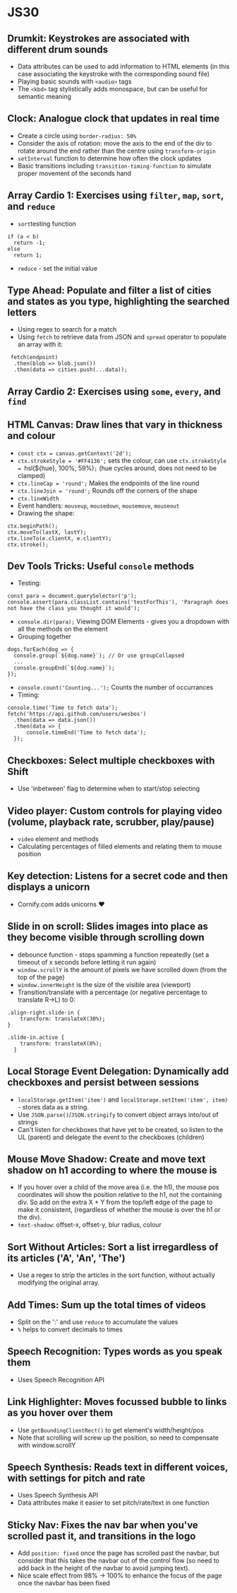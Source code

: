 # JS30

## Drumkit: Keystrokes are associated with different drum sounds
* Data attributes can be used to add information to HTML elements (in this case associating the keystroke with the corresponding sound file)
* Playing basic sounds with `<audio>` tags
* The `<kbd>` tag stylistically adds monospace, but can be useful for semantic meaning

## Clock: Analogue clock that updates in real time
* Create a circle using `border-radius: 50%`
* Consider the axis of rotation: move the axis to the end of the div to rotate around the end rather than the centre using `transform-origin`
* `setInterval` function to determine how often the clock updates
* Basic transitions including `transition-timing-function` to simulate proper movement of the seconds hand

## Array Cardio 1: Exercises using `filter`, `map`, `sort`, and `reduce`
* `sort`testing function
```
if (a < b)
  return -1;
else
  return 1;
```
* `reduce` - set the initial value

## Type Ahead: Populate and filter a list of cities and states as you type, highlighting the searched letters
* Using regex to search for a match
* Using `fetch` to retrieve data from JSON and `spread` operator to populate an array with it: 
```
 fetch(endpoint)
  .then(blob => blob.json())
  .then(data => cities.push(...data));
```
## Array Cardio 2: Exercises using `some`, `every`, and `find`
## HTML Canvas: Draw lines that vary in thickness and colour
* `const ctx = canvas.getContext('2d');`
* `ctx.strokeStyle = '#FF4136';` sets the colour, can use `ctx.strokeStyle = `hsl(${hue}, 100%, 59%)`;` (hue cycles around, does not need to be clamped)
* `ctx.lineCap = 'round';` Makes the endpoints of the line round
* `ctx.lineJoin = 'round';` Rounds off the corners of the shape
* `ctx.lineWidth`
* Event handlers: `mouseup`, `mousedown`, `mousemove`, `mouseout`
* Drawing the shape: 
```
ctx.beginPath();
ctx.moveTo(lastX, lastY);
ctx.lineTo(e.clientX, e.clientY);
ctx.stroke();
```
## Dev Tools Tricks: Useful `console` methods
* Testing: 
```
const para = document.querySelector('p');
console.assert(para.classList.contains('testForThis'), 'Paragraph does not have the class you thought it would');
```
* `console.dir(para);` Viewing DOM Elements - gives you a dropdown with all the methods on the element
* Grouping together
```
dogs.forEach(dog => {
  console.group(`${dog.name}`); // Or use groupCollapsed
  ...
  console.groupEnd(`${dog.name}`);
});
```
* `console.count('Counting...');` Counts the number of occurrances
* Timing: 
```
console.time('Time to fetch data');
fetch('https://api.github.com/users/wesbos')
  .then(data => data.json())
  .then(data => {
      console.timeEnd('Time to fetch data');
  });
  ```
## Checkboxes: Select multiple checkboxes with Shift
* Use 'inbetween' flag to determine when to start/stop selecting

## Video player: Custom controls for playing video (volume, playback rate, scrubber, play/pause)
* `video` element and methods
* Calculating percentages of filled elements and relating them to mouse position

## Key detection: Listens for a secret code and then displays a unicorn
* Cornify.com adds unicorns :heart:

## Slide in on scroll: Slides images into place as they become visible through scrolling down
* debounce function - stops spamming a function repeatedly (set a timeout of x seconds before letting it run again)
* `window.scrollY` is the amount of pixels we have scrolled down (from the top of the page)
* `window.innerHeight` is the size of the visible area (viewport)
* Transition/translate with a percentage (or negative percentage to translate R->L) to 0:
```
.align-right.slide-in {
    transform: translateX(30%);
} 

.slide-in.active {
    transform: translateX(0%);
  }
```
## Local Storage Event Delegation: Dynamically add checkboxes and persist between sessions
* `localStorage.getItem('item')` and `localStorage.setItem('item', item)` - stores data as a string.
* Use `JSON.parse()`/`JSON.stringify` to convert object arrays into/out of strings
* Can't listen for checkboxes that have yet to be created, so listen to the UL (parent) and delegate the event to the checkboxes (children)

## Mouse Move Shadow: Create and move text shadow on h1 according to where the mouse is
* If you hover over a child of the move area (i.e. the h1), the mouse pos coordinates will show the position relative to the h1, not the containing div. So add on the extra X + Y from the top/left edge of the page to make it consistent, (regardless of whether the mouse is over the h1 or the div).
* `text-shadow`: offset-x, offset-y, blur radius, colour

## Sort Without Articles: Sort a list irregardless of its articles ('A', 'An', 'The')
* Use a regex to strip the articles in the sort function, without actually modifying the original array.

## Add Times: Sum up the total times of videos 
* Split on the ':' and use `reduce` to accumulate the values
* `%` helps to convert decimals to times

## Speech Recognition: Types words as you speak them
* Uses Speech Recognition API

## Link Highlighter: Moves focussed bubble to links as you hover over them
* Use `getBoundingClientRect()` to get element's width/height/pos
* Note that scrolling will screw up the position, so need to compensate with window.scrollY

## Speech Synthesis: Reads text in different voices, with settings for pitch and rate
* Uses Speech Synthesis API
* Data attributes make it easier to set pitch/rate/text in one function

## Sticky Nav: Fixes the nav bar when you've scrolled past it, and transitions in the logo
* Add `position: fixed` once the page has scrolled past the navbar, but consider that this takes the navbar out of the control flow (so need to add back in the height of the navbar to avoid jumping text).
* Nice scale effect from 98% -> 100% to enhance the focus of the page once the navbar has been fixed
